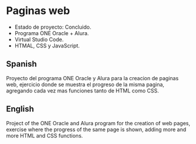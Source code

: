 <h1>Paginas web</h1>

 - Estado de proyecto: Concluido.
 - Programa ONE Oracle + Alura.
 - Virtual Studio Code.
 - HTMAL, CSS y JavaScript.

<h2>Spanish</h2>
<p>Proyecto del programa ONE Oracle y Alura para la creacion de paginas web, ejercicio donde se muestra el progreso de la misma pagina, agregando cada vez mas funciones tanto de HTML como CSS.</p>

<h2>English</h2>
<p>Project of the ONE Oracle and Alura program for the creation of web pages, exercise where the progress of the same page is shown, adding more and more HTML and CSS functions.</p>
